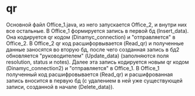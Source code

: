 # qr
Основной файл Office_1.java, из него запускается Office_2, и внутри них все остальные. 
В Office_1 формируется запись в первой бд (Insert_data). Она кодируется qr кодом (Dinamyc_connection) и "отправляется" в Office_2. 
В Office_2 qr код расшифорвывается (Read_qr) и полученные данные заносятся во вторую бд, после чего созданная запись в бд2 обновляется "руководителем" (Update_data) (заполняются поля resolution, status и notes). Далее эта запись кодируется новым qr кодом (Dinamyc_connection2) и "отправляется" в Office_1.
В Office_1 полученный код расшифровывается (Read_qr) и расшифрованная запись вносится в первую бд (с удалением в ней уже существующей записи, созданной в начале (Delete_data)). 
